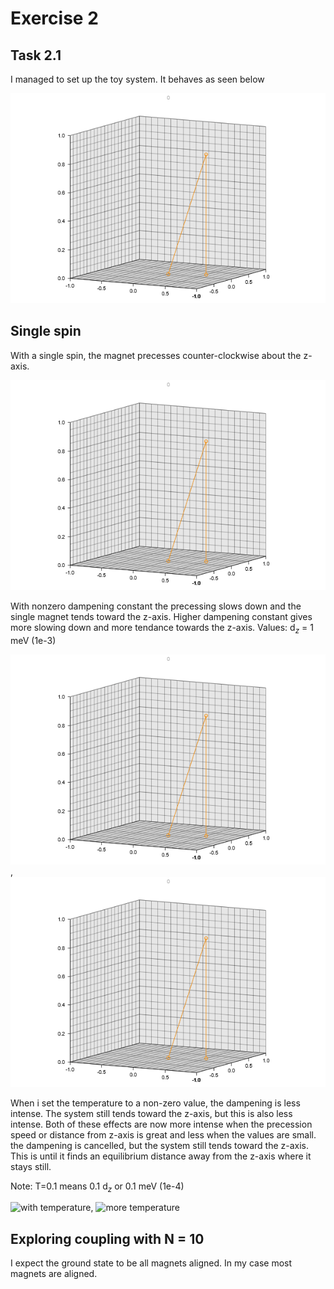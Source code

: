 # Exercise 2

## Task 2.1

I managed to set up the toy system. It behaves as seen below

![toy_system.gif](toy_system.gif)

## Single spin

With a single spin, the magnet precesses counter-clockwise about the z-axis.

![gif of precessing](2.1_T=0.0,a=0.0.gif)

With nonzero dampening constant the precessing slows down and the single magnet tends toward the z-axis. Higher dampening constant gives more slowing down and more tendance towards the z-axis. Values: d$_z$ = 1 meV (1e-3)

![some dampening](2.1_T=0.0,a=0.1.gif), ![more dampening](2.1_T=0.0,a=0.5.gif)

When i set the temperature to a non-zero value, the dampening is less intense. The system still tends toward the z-axis, but this is also less intense. Both of these effects are now more intense when the precession speed or distance from z-axis is great and less when the values are small.
the dampening is cancelled, but the system still tends toward the z-axis. This is until it finds an equilibrium distance away from the z-axis where it stays still. 

Note: T=0.1 means 0.1 d$_z$ or 0.1 meV (1e-4)

![with temperature](2.1_T=0.1,a=0.1.gif), ![more temperature](2.1_T=0.5,a=0.1.gif)

## Exploring coupling with N = 10

I expect the ground state to be all magnets aligned. In my case most magnets are aligned.
